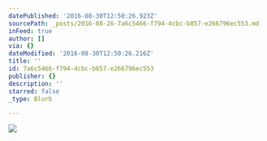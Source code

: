 ```yaml
---
datePublished: '2016-08-30T12:50:26.923Z'
sourcePath: _posts/2016-08-26-7a6c5466-f794-4cbc-b857-e266796ec553.md
inFeed: true
author: []
via: {}
dateModified: '2016-08-30T12:50:26.216Z'
title: ''
id: 7a6c5466-f794-4cbc-b857-e266796ec553
publisher: {}
description: ''
starred: false
_type: Blurb

---
```

![](https://the-grid-user-content.s3-us-west-2.amazonaws.com/cce55fba-4340-4b5c-a3e9-d035801a7c09.jpg)
